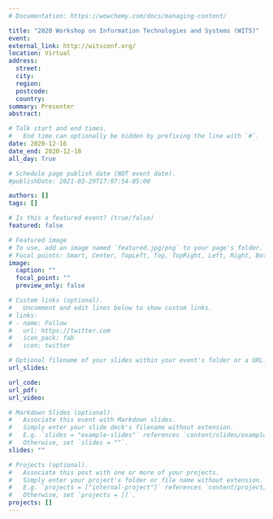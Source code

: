 ```yaml
---
# Documentation: https://wowchemy.com/docs/managing-content/

title: "2020 Workshop on Information Technologies and Systems (WITS)"
event:
external_link: http://witsconf.org/
location: Virtual
address:
  street:
  city:
  region:
  postcode:
  country:
summary: Presenter
abstract:

# Talk start and end times.
#   End time can optionally be hidden by prefixing the line with `#`.
date: 2020-12-16
date_end: 2020-12-18
all_day: True

# Schedule page publish date (NOT event date).
#publishDate: 2021-03-29T17:07:54-05:00

authors: []
tags: []

# Is this a featured event? (true/false)
featured: false

# Featured image
# To use, add an image named `featured.jpg/png` to your page's folder.
# Focal points: Smart, Center, TopLeft, Top, TopRight, Left, Right, BottomLeft, Bottom, BottomRight.
image:
  caption: ""
  focal_point: ""
  preview_only: false

# Custom links (optional).
#   Uncomment and edit lines below to show custom links.
# links:
# - name: Follow
#   url: https://twitter.com
#   icon_pack: fab
#   icon: twitter

# Optional filename of your slides within your event's folder or a URL.
url_slides:

url_code:
url_pdf:
url_video:

# Markdown Slides (optional).
#   Associate this event with Markdown slides.
#   Simply enter your slide deck's filename without extension.
#   E.g. `slides = "example-slides"` references `content/slides/example-slides.md`.
#   Otherwise, set `slides = ""`.
slides: ""

# Projects (optional).
#   Associate this post with one or more of your projects.
#   Simply enter your project's folder or file name without extension.
#   E.g. `projects = ["internal-project"]` references `content/project/deep-learning/index.md`.
#   Otherwise, set `projects = []`.
projects: []
---
```

